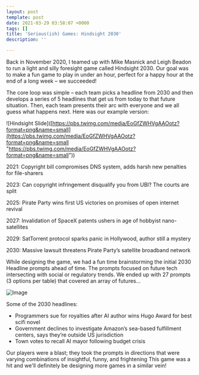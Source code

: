 ```yaml
---
layout: post
template: post
date: 2021-03-29 03:58:07 +0000
tags: []
title: 'Serious(ish) Games: Hindsight 2030'
description: ''

---
```

Back in November 2020, I teamed up with Mike Masnick and Leigh Beadon to run a light and silly foresight game called Hindsight 2030. Our goal was to make a fun game to play in under an hour, perfect for a happy hour at the end of a long week – we succeeded!

The core loop was simple – each team picks a headline from 2030 and then develops a series of 5 headlines that get us from today to that future situation. Then, each team presents their arc with everyone and we all guess what happens next. Here was our example version:

!\[Hindsight Slide\]([https://pbs.twimg.com/media/EoGfZWHVgAAOotz?format=png&name=small](https://pbs.twimg.com/media/EoGfZWHVgAAOotz?format=png&name=small "https://pbs.twimg.com/media/EoGfZWHVgAAOotz?format=png&name=small"))

2021: Copyright bill compromises DNS system, adds harsh new penalties for file-sharers

2023: Can copyright infringement disqualify you from UBI? The courts are split

2025: Pirate Party wins first US victories on promises of open internet revival

2027: Invalidation of SpaceX patents ushers in age of hobbyist nano-satellites

2029: SatTorrent protocol sparks panic in Hollywood, author still a mystery

2030: Massive lawsuit threatens Pirate Party’s satellite broadband network

While designing the game, we had a fun time brainstorming the initial 2030 Headline prompts ahead of time. The prompts focused on future tech intersecting with social or regulatory trends. We ended up with 27 prompts (3 options per table) that covered an array of futures...

![Image](https://pbs.twimg.com/media/EoGiN0-VcAAuqur?format=jpg&name=small)

Some of the 2030 headlines:

* Programmers sue for royalties after AI author wins Hugo Award for best scifi novel
* Government declines to investigate Amazon’s sea-based fulfillment centers, says they’re outside US jurisdiction
* Town votes to recall AI mayor following budget crisis

Our players were a blast; they took the prompts in directions that were varying combinations of insightful, funny, and frightening This game was a hit and we'll definitely be designing more games in a similar vein!